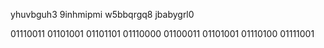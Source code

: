 yhuvbguh3 9inhmipmi w5bbqrgq8    jbabygrl0

01110011 01101001 01101101 01110000 01100011 01101001 01110100 01111001
